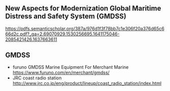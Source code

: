 # 
## New Aspects for Modernization Global Maritime Distress and Safety System (GMDSS)
<https://pdfs.semanticscholar.org/387a/976d1f3f78bb7c1e306f20a376d65c666d2c.pdf?_ga=2.69070929.1530256695.1641175046-2085421426.1637663611>

## GMDSS
- furuno GMDSS Marine Equipment For Merchant Marine
<https://www.furuno.com/en/merchant/gmdss/>
- JRC coast radio station
<http://www.jrc.co.jp/eng/product/lineup/coast_radio_station/index.html>
